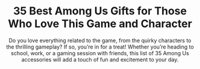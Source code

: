 ---
layout: post
title: 35 Best Among Us Gifts for Those Who Love This Game and Character
subtitle: Do you love everything related to the game, from the quirky characters to the thrilling gameplay? If so, you’re in for a treat! Whether you’re heading to school, work, or a gaming session with friends, this list of 35 Among Us accessories will add a touch of fun and excitement to your day.
header-img: "img/post/2023/09/copied/Among-Us-Gifts.jpg"
header-style: text
permalink: "/among-us-gifts/"
catalog: true
tags:
  - Recipients 
  - Men
---          